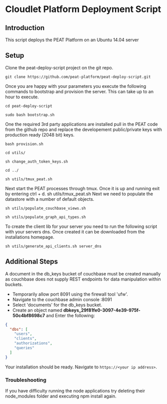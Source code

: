 # Cloudlet Platform Deployment Script

## Introduction
This script deploys the PEAT Platform on an Ubuntu 14.04 server


## Setup

Clone the peat-deploy-script project on the git repo.

    git clone https://github.com/peat-platform/peat-deploy-script.git


Once you are happy with your parameters you execute the following commands to bootstrap and provision the server. This can take up to an hour to execute.

    cd peat-deploy-script
    
    sudo bash bootstrap.sh


One the required 3rd party applications are installed pull in the PEAT code from the github repo and replace the developement 
public/private keys with production ready (2048 bit) keys.

    bash provision.sh
    
    cd utils/
    
    sh change_auth_token_keys.sh 
    
    cd ../
    
    sh utils/tmux_peat.sh
    
Next start the PEAT processes through tmux. Once it is up and running exit by entering ctrl + d.
    sh utils/tmux_peat.sh
Next we need to populate the datastore with a number of default objects.

    sh utils/populate_couchbase_views.sh
    
    sh utils/populate_graph_api_types.sh
    
To create the client lib for your server you need to run the following script with your servers dns. Once created it can be 
downloaded from the installations homepage.

    sh utils/generate_api_clients.sh server_dns
    


## Additional Steps

A document in the db_keys bucket of couchbase must be created manually as couchbase does not supply REST endpoints for data manipulation within buckets.

* Temporarily allow port 8091 using the firewall tool 'ufw'.
* Navigate to the couchbase admin console <your ip address>:8091
* Select 'documents' for the db_keys bucket.
* Create an object named **dbkeys_29f81fe0-3097-4e39-975f-50c4bf8698c7** and Enter the following:

~~~json   
{
  "dbs": [
    "users",
    "clients",
    "authorizations",
    "queries"
  ]
}
~~~

Your installation should be ready. Navigate to `https://<your ip address>`.

### Troubleshooting

If you have difficulty running the node applications try deleting their node_modules folder and executing npm install again.
